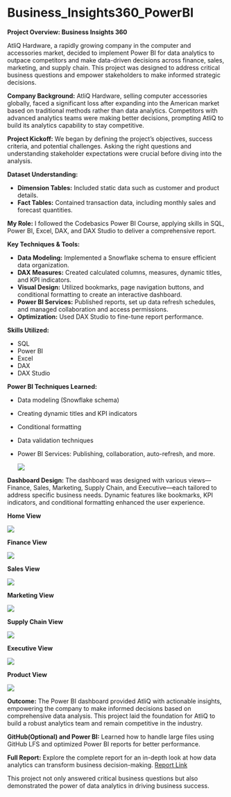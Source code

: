 # Business_Insights360_PowerBI


**Project Overview: Business Insights 360**

AtliQ Hardware, a rapidly growing company in the computer and accessories market, decided to implement Power BI for data analytics to outpace competitors and make data-driven decisions across finance, sales, marketing, and supply chain. This project was designed to address critical business questions and empower stakeholders to make informed strategic decisions.


**Company Background:**
AtliQ Hardware, selling computer accessories globally, faced a significant loss after expanding into the American market based on traditional methods rather than data analytics. Competitors with advanced analytics teams were making better decisions, prompting AtliQ to build its analytics capability to stay competitive.


**Project Kickoff:**
We began by defining the project’s objectives, success criteria, and potential challenges. Asking the right questions and understanding stakeholder expectations were crucial before diving into the analysis.


**Dataset Understanding:**
- **Dimension Tables:** Included static data such as customer and product details.
- **Fact Tables:** Contained transaction data, including monthly sales and forecast quantities.


**My Role:**
I followed the Codebasics Power BI Course, applying skills in SQL, Power BI, Excel, DAX, and DAX Studio to deliver a comprehensive report.


**Key Techniques & Tools:**
- **Data Modeling:** Implemented a Snowflake schema to ensure efficient data organization.
- **DAX Measures:** Created calculated columns, measures, dynamic titles, and KPI indicators.
- **Visual Design:** Utilized bookmarks, page navigation buttons, and conditional formatting to create an interactive dashboard.
- **Power BI Services:** Published reports, set up data refresh schedules, and managed collaboration and access permissions.
- **Optimization:** Used DAX Studio to fine-tune report performance.


**Skills Utilized:**
- SQL
- Power BI
- Excel
- DAX
- DAX Studio


**Power BI Techniques Learned:**
- Data modeling (Snowflake schema)
- Creating dynamic titles and KPI indicators
- Conditional formatting
- Data validation techniques
- Power BI Services: Publishing, collaboration, auto-refresh, and more.

   <img src="https://github.com/prashantsingh8962/Business_Insights360_PowerBI/blob/main/Resources/Final%20Data%20model.png" class="center">


**Dashboard Design:**
The dashboard was designed with various views—Finance, Sales, Marketing, Supply Chain, and Executive—each tailored to address specific business needs. Dynamic features like bookmarks, KPI indicators, and conditional formatting enhanced the user experience.


**Home View**

 <img src="https://github.com/prashantsingh8962/Business_Insights360_PowerBI/blob/main/Resources/Home%20page.png" class="center">

 

**Finance View**

 <img src="https://github.com/prashantsingh8962/Business_Insights360_PowerBI/blob/main/Resources/Finance%20View.png" class="center">

 

**Sales View**

 <img src="https://github.com/prashantsingh8962/Business_Insights360_PowerBI/blob/main/Resources/Sales%20View.png" class="center">

 

**Marketing View**

 <img src="https://github.com/prashantsingh8962/Business_Insights360_PowerBI/blob/main/Resources/Marketing%20Page.png" class="center">

 

**Supply Chain View**

 <img src="https://github.com/prashantsingh8962/Business_Insights360_PowerBI/blob/main/Resources/Supply%20chain%20page.png" class="center">

 

**Executive View**

 <img src="https://github.com/prashantsingh8962/Business_Insights360_PowerBI/blob/main/Resources/Executive%20Page.png" class="center">

 

**Product View**

 <img src="https://github.com/prashantsingh8962/Business_Insights360_PowerBI/blob/main/Resources/Product%20page.png" class="center">




**Outcome:**
The Power BI dashboard provided AtliQ with actionable insights, empowering the company to make informed decisions based on comprehensive data analysis. This project laid the foundation for AtliQ to build a robust analytics team and remain competitive in the industry.


**GitHub(Optional) and Power BI:**
Learned how to handle large files using GitHub LFS and optimized Power BI reports for better performance.


**Full Report:**
Explore the complete report for an in-depth look at how data analytics can transform business decision-making. [Report Link](https://app.powerbi.com/view?r=eyJrIjoiY2NkNjU0NmEtYmQ3OS00ZDRhLTk3MDMtY2E2OTQxZTBjODhjIiwidCI6ImM2ZTU0OWIzLTVmNDUtNDAzMi1hYWU5LWQ0MjQ0ZGM1YjJjNCJ9)


This project not only answered critical business questions but also demonstrated the power of data analytics in driving business success.
